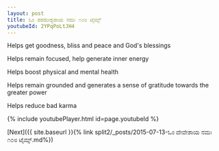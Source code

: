 ```yaml
---
layout: post
title: ಓಂ ಪರಮೇಶ್ವರಾಯ ನಮಃ ೧೦೮ ಟೈಮ್ಸ್
youtubeId: 2YPqPoLtJH4
---
```

 
 
Helps get goodness, bliss and peace and God's blessings
 
Helps remain focused, help generate inner energy 
 
Helps boost physical and mental health 
 
Helps remain grounded and generates a sense of gratitude towards the greater power 
 
Helps reduce bad karma
 
 
 
 


{% include youtubePlayer.html id=page.youtubeId %}
 
[Next]({{ site.baseurl }}{% link  split2/_posts/2015-07-13-ಓಂ ದೇವೇಶಾಯ ನಮಃ ೧೦೮ ಟೈಮ್ಸ್.md%})
 
